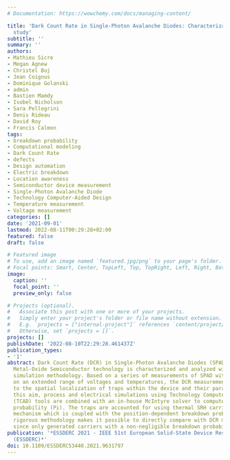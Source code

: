 ```yaml
---
# Documentation: https://wowchemy.com/docs/managing-content/

title: 'Dark Count Rate in Single-Photon Avalanche Diodes: Characterization and Modeling
  study'
subtitle: ''
summary: ''
authors:
- Mathieu Sicre
- Megan Agnew
- Christel Buj
- Jean Coignus
- Dominique Golanski
- admin
- Bastien Mamdy
- Isobel Nicholson
- Sara Pellegrini
- Denis Rideau
- David Roy
- Francis Calmon
tags:
- breakdown probability
- Computational modeling
- Dark Count Rate
- defects
- Design automation
- Electric breakdown
- Location awareness
- Semiconductor device measurement
- Single-Photon Avalanche Diode
- Technology Computer-Aided Design
- Temperature measurement
- Voltage measurement
categories: []
date: '2021-09-01'
lastmod: 2022-08-11T00:29:28+02:00
featured: false
draft: false

# Featured image
# To use, add an image named `featured.jpg/png` to your page's folder.
# Focal points: Smart, Center, TopLeft, Top, TopRight, Left, Right, BottomLeft, Bottom, BottomRight.
image:
  caption: ''
  focal_point: ''
  preview_only: false

# Projects (optional).
#   Associate this post with one or more of your projects.
#   Simply enter your project's folder or file name without extension.
#   E.g. `projects = ["internal-project"]` references `content/project/deep-learning/index.md`.
#   Otherwise, set `projects = []`.
projects: []
publishDate: '2022-08-10T22:29:28.461437Z'
publication_types:
- '1'
abstract: Dark Count Rate (DCR) in Single-Photon Avalanche Diodes (SPAD) in Complementary
  Metal-Oxide Semiconductor technology is characterized and analyzed with a comprehensive
  simulation methodology. Based on a series of measurements of SPAD with various architectures,
  on an extended range of voltages and temperatures, the DCR measurements are correlated
  to the spatial localization of traps within the device and their parameters. To
  this aim, process and electrical simulations using Technology Computer-Aided Design
  (TCAD) tools are combined with an in-house McIntyre solver to compute the breakdown
  probability (Pi). The traps are accounted for using thermal SRH carrier generation-recombination
  mechanism which is coupled with the position-dependent breakdown probability. This
  rigorous methodology makes it possible to directly compare with DCR measurements,
  since only generated carriers with a non-negligible breakdown probability are considered.
publication: '*ESSDERC 2021 - IEEE 51st European Solid-State Device Research Conference
  (ESSDERC)*'
doi: 10.1109/ESSDERC53440.2021.9631797
---
```

